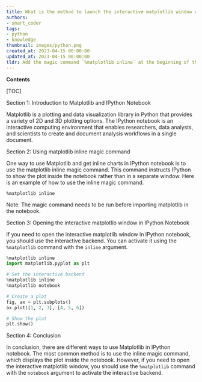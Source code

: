 ```yaml
---
title: What is the method to launch the interactive matplotlib window within ipython notebook?
authors:
- smart_coder
tags:
- python
- knowledge
thumbnail: images/python.png
created_at: 2023-04-15 00:00:00
updated_at: 2023-04-15 00:00:00
tldr: Add the magic command `%matplotlib inline` at the beginning of the notebook.
---
```


**Contents**

[TOC]

Section 1: Introduction to Matplotlib and IPython Notebook

Matplotlib is a plotting and data visualization library in Python that provides a variety of 2D and 3D plotting options. The IPython notebook is an interactive computing environment that enables researchers, data analysts, and scientists to create and document analysis workflows in a single document.

Section 2: Using matplotlib inline magic command

One way to use Matplotlib and get inline charts in IPython notebook is to use the matplotlib inline magic command. This command instructs IPython to show the plot inside the notebook rather than in a separate window. Here is an example of how to use the inline magic command.

```
%matplotlib inline
```
Note: The magic command needs to be run before importing matplotlib in the notebook.

Section 3: Opening the interactive matplotlib window in IPython Notebook

If you need to open the interactive matplotlib window in IPython notebook, you should use the interactive backend. You can activate it using the `%matplotlib` command with the `inline` argument.

```python
%matplotlib inline
import matplotlib.pyplot as plt

# Set the interactive backend
%matplotlib inline
%matplotlib notebook 

# Create a plot
fig, ax = plt.subplots()
ax.plot([1, 2, 3], [4, 5, 6])

# Show the plot
plt.show()
```

Section 4: Conclusion

In conclusion, there are different ways to use Matplotlib in IPython notebook. The most common method is to use the inline magic command, which displays the plot inside the notebook. However, if you need to open the interactive matplotlib window, you should use the `%matplotlib` command with the `notebook` argument to activate the interactive backend.

